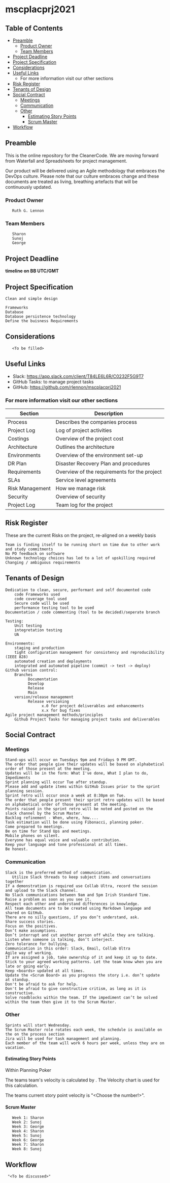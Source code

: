 # mscplacprj2021

## Table of Contents

  * [Preamble]()
    * [Product Owner]()
    * [Team Members]()
  * [Project Deadline]()
  * [Project Specification]()
  * [Considerations]()
  * [Useful Links]()
    * For more information visit our other sections
  * [Risk Register]()
  * [Tenants of Design]()
  * [Social Contract]()
    * [Meetings]()
    * [Communication]()
    * [Other]()
      * [Estimating Story Points]()
      * [Scrum Master]()
  * [Workflow]()

   
   

## Preamble

This is the online repository for the CleanerCode. We are moving forward from Waterfall and Spreadsheets for project management.

Our product will be delivered using an Agile methodology that embraces the DevOps culture. Please note that our culture embraces change and these documents are treated as living, breathing artefacts that will be continuously updated.

### Product Owner

       Ruth G. Lennon
       
### Team Members
       Sharon
       Sunoj
       George

## Project Deadline

**timeline on BB UTC/GMT**

## Project Specification
    
    Clean and simple design

    Frameworks
    Database
    Database persistence technology
    Define the buisness Requirements

## Considerations
       <To be filled>
## Useful Links

* Slack: https://app.slack.com/client/T84LE6L6R/C0232F5G9T7
* GitHub Tasks: to manage project tasks
* GitHub: https://github.com/rlennon/mscplacprj2021
    
### For more information visit our other sections
Section | Description
--------| -------------
Process | Describes the companies process
Project Log | Log of project activities
Costings | Overview of the project cost
Architecture | Outlines the architecture
Environments | Overview of the environment set-up
DR Plan | Disaster Recovery Plan and procedures
Requirements | Overview of the requirements for the project
SLAs | Service level agreements
Risk Management | How we manage risk
Security | Overview of security
Project Log | Team log for the project
       
## Risk Register

These are the current Risks on the project, re-aligned on a weekly basis

    Team is finding itself to be running short on time due to other work and study commitments
    No PO feedback on software
    Unknown technology choices has led to a lot of upskilling required
    Changing / ambiguous requirements

## Tenants of Design

    Dedication to clean, secure, performant and self documented code
        code Frameworks used
        code coverage tool used
        Secure code will be used
        performance testing tool to be used
    Documentation / code commenting (tool to be decided)/seperate branch
    
    Testing:
        Unit testing
        integretation testing
        UA
        
    Environments:
        staging and production
        tight configuration management for consistency and reproducibility (IEEE 828)
        automated creation and deployments
        integrated and automated pipeline (commit -> test -> deploy)
    Github version control:
        Branches
              Documentation
              Develop 
              Release
              Main
        version/release management
              Release versioning
                    x.0 for project deliverables and enhancements
                    x.x for bug fixes                            
    Agile project management methods/principles
        Github Project Tasks for managing project tasks and deliverables

## Social Contract

### Meetings

    Stand-ups will occur on Tuesdays 9pm and Fridays 9 PM GMT.
    The order that people give their updates will be based on alphabetical order of those present at the meeting.
    Updates will be in the form: What I've done, What I plan to do, Impediments
    Sprint planning will occur Tue after standup.
    Please add and update items within GitHub Issues prior to the sprint planning session.
    Sprint retro will occur once a week at 8:30pm on Tue.
    The order that people present their sprint retro updates will be based on alphabetical order of those present at the meeting.
    Points raised in the sprint retro will be noted and posted on the slack channel by the Scrum Master.
    Backlog refinement - When, where, how....
    Task estimation will be done using Fibonacci, planning poker. 
    Come prepared to meetings.
    Be on time for Stand Ups and meetings.
    Mobile phones on silent.
    Everyone has equal voice and valuable contribution.
    Keep your language and tone professional at all times.
    Be honest.

### Communication

    Slack is the preferred method of communication.
       Utilize Slack threads to keep subject items and conversations together
    If a demonstration is required use Collab Ultra, record the session and upload to the Slack channel.
    No Slack communications between 9am and 5pm Irish Standard Time.
    Raise a problem as soon as you see it.
    Respect each other and understand differences in knowledge.
    All team documents are to be created using Markdown language and shared on GitHub.
    There are no silly questions, if you don’t understand, ask.
    Share success stories.
    Focus on the positives.
    Don’t make assumptions.
    Don’t interrupt and cut another person off while they are talking.
    Listen when someone is talking, don’t interject.
    Zero tolerance for bullying.
    Communication in this order: Slack, Email, Collab Ultra
    Agile way of working.
    If are assigned a job, take ownership of it and keep it up to date.
    Stick to your agreed working patterns. Let the team know when you are late or going early.
    Keep <boards> updated at all times.
    Update the <Scrum Board> as you progress the story i.e. don’t update at standup.
    Don't be afraid to ask for help.
    Don't be afraid to give constructive critism, as long as it is constructive.
    Solve roadblocks within the team. If the impediment can’t be solved within the team then give it to the Scrum Master.

### Other

    Sprints will start Wednesday.
    The Scrum Master role rotates each week, the schedule is available on the on the process section
    Jira will be used for task management and planning.
    Each member of the team will work 6 hours per week, unless they are on vacation.

#### Estimating Story Points 
Within Planning Poker

The teams team's velocity is calculated by <dividing the the number of points burned each sprint divided by no of sprints>. The Velocity chart is used for this calculation.

The teams current story point velocity is "<Choose the number!>".

#### Scrum Master
       
       Week 1: Sharon
       Week 2: Sunoj
       Week 3: George
       Week 4: Sharon 
       Week 5: Sunoj
       Week 6: George
       Week 7: Sharon
       Week 8: Sunoj


## Workflow 
     "<To be discussed>" 
